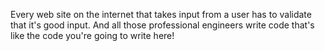 Every web site on the internet that takes input from a user has to validate that it's good input. And all those professional engineers write code that's like the code you're going to write here!